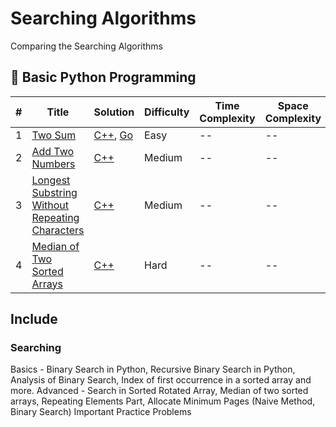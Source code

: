 # Searching Algorithms
Comparing the Searching Algorithms


## 📌 Basic Python Programming
| # | Title | Solution | Difficulty | Time Complexity | Space Complexity
|---| ----- | -------- | ---------- | --------------- | --------------- |
|1|[Two Sum](https://leetcode.com/problems/two-sum/)| [C++](./algorithms/cpp/twoSum/twoSum.cpp), [Go](./algorithms/golang/twoSum/twoSum.go)|Easy|--|--|
|2|[Add Two Numbers](https://leetcode.com/problems/add-two-numbers/)| [C++](./algorithms/cpp/addTwoNumbers/addTwoNumbers.cpp)|Medium|--|--|
|3|[Longest Substring Without Repeating Characters](https://leetcode.com/problems/longest-substring-without-repeating-characters/)| [C++](./algorithms/cpp/longestSubstringWithoutRepeatingCharacters/longestSubstringWithoutRepeatingCharacters.cpp)|Medium|--|--|
|4|[Median of Two Sorted Arrays](https://leetcode.com/problems/median-of-two-sorted-arrays/)| [C++](./algorithms/cpp/medianOfTwoSortedArrays/medianOfTwoSortedArrays.cpp)|Hard|--|--|


## Include
### Searching
Basics - Binary Search in Python, Recursive Binary Search in Python, Analysis of Binary Search, Index of first occurrence in a sorted array and more.
Advanced - Search in Sorted Rotated Array, Median of two sorted arrays, Repeating Elements Part, Allocate Minimum Pages (Naive Method, Binary Search)
Important Practice Problems